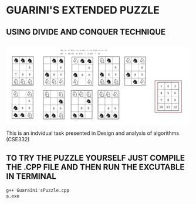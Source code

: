 
# GUARINI'S EXTENDED PUZZLE
## USING DIVIDE AND CONQUER TECHNIQUE

##
![alt text](https://github.com/HelalyJunior/Guarini-Extended-Puzzle/blob/main/steps.png)

This is an indvidual task presented in Design and analysis of algorithms (CSE332)

## TO TRY THE PUZZLE YOURSELF JUST COMPILE THE .CPP FILE AND THEN RUN THE EXCUTABLE IN TERMINAL
```
g++ Guaraini'sPuzzle.cpp 
a.exe
```

